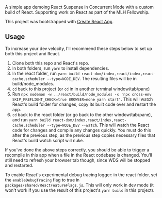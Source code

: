 A simple app demoing React Suspense in Concurrent Mode with a custom build of
React. Supporting work on React as part of the MLH Fellowship.

This project was bootstrapped with [Create React App](https://github.com/facebook/create-react-app).

## Usage

To increase your dev velocity, I'll recommend these steps below to set up
both this project and React.

1. Clone both this repo and React's repo.
1. In both folders, run `yarn` to install dependencies.
1. In the react folder, run `yarn build react-dom/index,react/index,react-cache,scheduler --type=NODE_DEV`. The
   resulting files will be in build/node_modules.
1. `cd` back to this project (or `cd` in in another terminal window/tab/pane)
1. Run `npx nodemon -w ../react/build/node_modules -x 'npx cross-env SKIP_PREFLIGHT_CHECK=true BROWSER=none yarn start'`. This will watch React's
   build folder for changes, copy its built code over and restart the app.
1. `cd` back to the react folder (or go back to the other window/tab/pane),
   and run `yarn build react-dom/index,react/index,react-cache,scheduler --type=NODE_DEV --watch`. This will watch the React code for changes and
   compile any changes quickly. You must do this after the previous step, as
   the previous step copies necessary files that React's build watch script
   will nuke.

If you've done the above steps correctly, you should be able to trigger a
recompile in this app when a file in the React codebase is changed. You'll
still need to refresh your browser tab though, since WDS will be stopped and
restarted.

To enable React's experimental debug tracing logger: in the react folder, set
the `enableDebugTracing` flag to true in
`packages/shared/ReactFeatureFlags.js`. This will only work in dev mode (it
won't work if you use the result of this project's `yarn build` in this
project).
